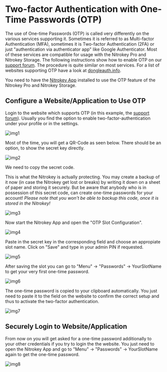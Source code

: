 # Two-factor Authentication with One-Time Passwords (OTP)

The use of One-time Passwords (OTP) is called very differently on the various services supporting it. Sometimes it is referred to as Multi-factor Authentication (MFA), sometimes it is Two-factor Authentication (2FA) or just "authentication via authenticator app" like Google Authenticator. Most of these services are compatible for usage with the Nitrokey Pro and Nitrokey Storage. The following instructions show how to enable OTP on our [support forum](https://support.nitrokey.com/). The procedure is quite similar on most services. For a list of websites supporting OTP have a look at [dongleauth.info](https://www.dongleauth.info/).

You need to have the [Nitrokey App](https://www.nitrokey.com/download) installed to use the OTP feature of the Nitrokey Pro and Nitrokey Storage.

## Configure a Website/Application to Use OTP

Login to the website which supports OTP (in this example, the [support forum](support.nitrokey.com/)). Usually you find the option to enable two-factor-authentication under your profile or in the settings.

![img1](./images/two-factor-authentication-with-otp/1.png)

Most of the time, you will get a QR-Code as seen below. There should be an option, to show the secret key directly.

![img2](./images/two-factor-authentication-with-otp/2.png)

We need to copy the secret code.

This is what the Nitrokey is actually protecting. You may create a backup of it now (in case the Nitrokey get lost or breaks) by writing it down on a sheet of paper and storing it securely. But be aware that anybody who is in possession of this secret code, can create one-time passwords for your account! *Please note that you won't be able to backup this code, once it is stored in the Nitrokey!*

![img3](./images/two-factor-authentication-with-otp/3.png)

Now start the Nitrokey App and open the "OTP Slot Configuration".

![img4](./images/two-factor-authentication-with-otp/4.png)

Paste in the secret key in the corresponding field and choose an appropiate slot name. Click on "Save" and type in your admin PIN if requested.

![img5](./images/two-factor-authentication-with-otp/5.png)

After saving the slot you can go to "Menu" -> "Passwords" -> YourSlotName to get your very first one-time password.

![img6](./images/two-factor-authentication-with-otp/6.png)

The one-time password is copied to your clipboard automatically. You just need to paste it to the field on the website to confirm the correct setup and thus to activate the two-factor authentication.

![img7](./images/two-factor-authentication-with-otp/7.png)

## Securely Login to Website/Application

From now on you will get asked for a one-time password additionally to your other credentials if you try to login the the website. You just need to open the Nitrokey App and go to "Menu" -> "Passwords" -> YourSlotName again to get the one-time password.

![img8](./images/two-factor-authentication-with-otp/8.png)